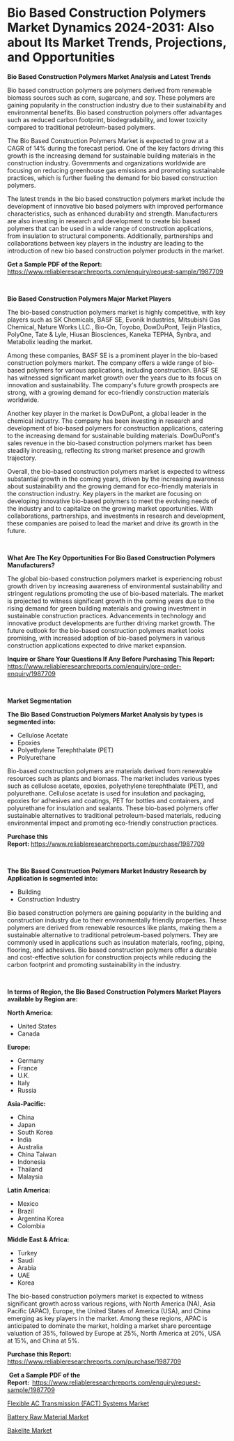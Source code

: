 <p><h1>Bio Based Construction Polymers Market Dynamics 2024-2031: Also about Its Market Trends, Projections, and Opportunities</h1></p><p><strong>Bio Based Construction Polymers Market Analysis and Latest Trends</strong></p>
<p><p>Bio based construction polymers are polymers derived from renewable biomass sources such as corn, sugarcane, and soy. These polymers are gaining popularity in the construction industry due to their sustainability and environmental benefits. Bio based construction polymers offer advantages such as reduced carbon footprint, biodegradability, and lower toxicity compared to traditional petroleum-based polymers.</p><p>The Bio Based Construction Polymers Market is expected to grow at a CAGR of 14% during the forecast period. One of the key factors driving this growth is the increasing demand for sustainable building materials in the construction industry. Governments and organizations worldwide are focusing on reducing greenhouse gas emissions and promoting sustainable practices, which is further fueling the demand for bio based construction polymers.</p><p>The latest trends in the bio based construction polymers market include the development of innovative bio based polymers with improved performance characteristics, such as enhanced durability and strength. Manufacturers are also investing in research and development to create bio based polymers that can be used in a wide range of construction applications, from insulation to structural components. Additionally, partnerships and collaborations between key players in the industry are leading to the introduction of new bio based construction polymer products in the market.</p></p>
<p><strong>Get a Sample PDF of the Report:&nbsp;</strong> <a href="https://www.reliableresearchreports.com/enquiry/request-sample/1987709">https://www.reliableresearchreports.com/enquiry/request-sample/1987709</a></p>
<p>&nbsp;</p>
<p><strong>Bio Based Construction Polymers Major Market Players</strong></p>
<p><p>The bio-based construction polymers market is highly competitive, with key players such as SK Chemicals, BASF SE, Evonik Industries, Mitsubishi Gas Chemical, Nature Works LLC., Bio-On, Toyobo, DowDuPont, Teijin Plastics, PolyOne, Tate & Lyle, Hiusan Biosciences, Kaneka TEPHA, Synbra, and Metabolix leading the market.</p><p>Among these companies, BASF SE is a prominent player in the bio-based construction polymers market. The company offers a wide range of bio-based polymers for various applications, including construction. BASF SE has witnessed significant market growth over the years due to its focus on innovation and sustainability. The company's future growth prospects are strong, with a growing demand for eco-friendly construction materials worldwide.</p><p>Another key player in the market is DowDuPont, a global leader in the chemical industry. The company has been investing in research and development of bio-based polymers for construction applications, catering to the increasing demand for sustainable building materials. DowDuPont's sales revenue in the bio-based construction polymers market has been steadily increasing, reflecting its strong market presence and growth trajectory.</p><p>Overall, the bio-based construction polymers market is expected to witness substantial growth in the coming years, driven by the increasing awareness about sustainability and the growing demand for eco-friendly materials in the construction industry. Key players in the market are focusing on developing innovative bio-based polymers to meet the evolving needs of the industry and to capitalize on the growing market opportunities. With collaborations, partnerships, and investments in research and development, these companies are poised to lead the market and drive its growth in the future.</p></p>
<p>&nbsp;</p>
<p><strong>What Are The Key Opportunities For Bio Based Construction Polymers Manufacturers?</strong></p>
<p><p>The global bio-based construction polymers market is experiencing robust growth driven by increasing awareness of environmental sustainability and stringent regulations promoting the use of bio-based materials. The market is projected to witness significant growth in the coming years due to the rising demand for green building materials and growing investment in sustainable construction practices. Advancements in technology and innovative product developments are further driving market growth. The future outlook for the bio-based construction polymers market looks promising, with increased adoption of bio-based polymers in various construction applications expected to drive market expansion.</p></p>
<p><strong>Inquire or Share Your Questions If Any Before Purchasing This Report:</strong> <a href="https://www.reliableresearchreports.com/enquiry/pre-order-enquiry/1987709">https://www.reliableresearchreports.com/enquiry/pre-order-enquiry/1987709</a></p>
<p>&nbsp;</p>
<p><strong>Market Segmentation</strong></p>
<p><strong>The Bio Based Construction Polymers Market Analysis by types is segmented into:</strong></p>
<p><ul><li>Cellulose Acetate</li><li>Epoxies</li><li>Polyethylene Terephthalate (PET)</li><li>Polyurethane</li></ul></p>
<p><p>Bio-based construction polymers are materials derived from renewable resources such as plants and biomass. The market includes various types such as cellulose acetate, epoxies, polyethylene terephthalate (PET), and polyurethane. Cellulose acetate is used for insulation and packaging, epoxies for adhesives and coatings, PET for bottles and containers, and polyurethane for insulation and sealants. These bio-based polymers offer sustainable alternatives to traditional petroleum-based materials, reducing environmental impact and promoting eco-friendly construction practices.</p></p>
<p><strong>Purchase this Report:&nbsp;</strong><a href="https://www.reliableresearchreports.com/purchase/1987709">https://www.reliableresearchreports.com/purchase/1987709</a></p>
<p>&nbsp;</p>
<p><strong>The Bio Based Construction Polymers Market Industry Research by Application is segmented into:</strong></p>
<p><ul><li>Building</li><li>Construction Industry</li></ul></p>
<p><p>Bio based construction polymers are gaining popularity in the building and construction industry due to their environmentally friendly properties. These polymers are derived from renewable resources like plants, making them a sustainable alternative to traditional petroleum-based polymers. They are commonly used in applications such as insulation materials, roofing, piping, flooring, and adhesives. Bio based construction polymers offer a durable and cost-effective solution for construction projects while reducing the carbon footprint and promoting sustainability in the industry.</p></p>
<p>&nbsp;</p>
<p><strong>In terms of Region, the Bio Based Construction Polymers Market Players available by Region are:</strong></p>
<p>
    <p> <strong> North America: </strong>
        <ul>
            <li>United States</li>
            <li>Canada</li>
        </ul>
        </p> 
    <p> <strong> Europe: </strong>
        <ul>
            <li>Germany</li>
            <li>France</li>
            <li>U.K.</li>
            <li>Italy</li>
            <li>Russia</li>
        </ul>
        </p> 
    <p> <strong> Asia-Pacific: </strong>
        <ul>
            <li>China</li>
            <li>Japan</li>
            <li>South Korea</li>
            <li>India</li>
            <li>Australia</li>
            <li>China Taiwan</li>
            <li>Indonesia</li>
            <li>Thailand</li>
            <li>Malaysia</li>
        </ul>
        </p> 
    <p> <strong> Latin America: </strong>
        <ul>
            <li>Mexico</li>
            <li>Brazil</li>
            <li>Argentina Korea</li>
            <li>Colombia</li>
        </ul>
        </p> 
    <p> <strong> Middle East & Africa: </strong>
        <ul>
            <li>Turkey</li>
            <li>Saudi</li>
            <li>Arabia</li>
            <li>UAE</li>
            <li>Korea</li>
        </ul>
    </p>
    </p>
<p><p>The bio-based construction polymers market is expected to witness significant growth across various regions, with North America (NA), Asia Pacific (APAC), Europe, the United States of America (USA), and China emerging as key players in the market. Among these regions, APAC is anticipated to dominate the market, holding a market share percentage valuation of 35%, followed by Europe at 25%, North America at 20%, USA at 15%, and China at 5%.</p></p>
<p><strong>Purchase this Report: </strong><a href="https://www.reliableresearchreports.com/purchase/1987709">https://www.reliableresearchreports.com/purchase/1987709</a></p>
<p>&nbsp;<strong>Get a Sample PDF of the Report:&nbsp;&nbsp;</strong><a href="https://www.reliableresearchreports.com/enquiry/request-sample/1987709">https://www.reliableresearchreports.com/enquiry/request-sample/1987709</a></p>
<p><strong></strong></p>
<p><p><a href="https://spotless-saver-8fd.notion.site/Flexible-AC-Transmission-FACT-Systems-Market-Size-Market-Trends-and-Growth-Outlook-forecasted-fo-9bbd6526b3c54a4181ed21e3a0faf4b7">Flexible AC Transmission (FACT) Systems Market</a></p><p><a href="https://github.com/nathandecarvalho/Market-Research-Report-List-2/blob/main/battery-raw-material-market.md">Battery Raw Material Market</a></p><p><a href="https://github.com/julyju69/Market-Research-Report-List-2/blob/main/bakelite-market.md">Bakelite Market</a></p></p>